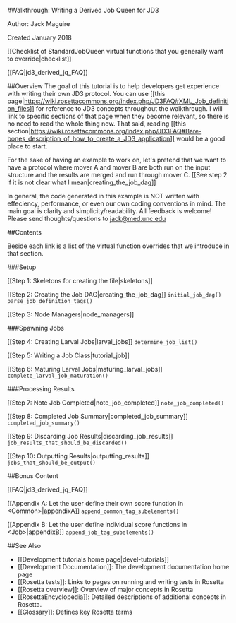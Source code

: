 #Walkthrough: Writing a Derived Job Queen for JD3

Author: Jack Maguire

Created January 2018

[[Checklist of StandardJobQueen virtual functions that you generally want to override|checklist]]

[[FAQ|jd3_derived_jq_FAQ]]

##Overview
The goal of this tutorial is to help developers get experience with writing their own JD3 protocol.
You can use [[this page|https://wiki.rosettacommons.org/index.php/JD3FAQ#XML_Job_definition_files]]
for reference to JD3 concepts throughout the walkthrough.
I will link to specific sections of that page when they become relevant,
so there is no need to read the whole thing now.
That said, reading [[this section|https://wiki.rosettacommons.org/index.php/JD3FAQ#Bare-bones_description_of_how_to_create_a_JD3_application]]
would be a good place to start.

For the sake of having an example to work on,
let's pretend that we want to have a protocol where mover A and
mover B are both run on the input structure and the results are merged and run through mover C.
[[See step 2 if it is not clear what I mean|creating_the_job_dag]]

In general, the code generated in this example is NOT written with effeciency, performance, or even our own coding conventions in mind.
The main goal is clarity and simplicity/readability.
All feedback is welcome! Please send thoughts/questions to jack@med.unc.edu

##Contents

Beside each link is a list of the virtual function overrides that we introduce in that section.

###Setup

[[Step 1: Skeletons for creating the file|skeletons]]

[[Step 2: Creating the Job DAG|creating_the_job_dag]]
`initial_job_dag()`
`parse_job_definition_tags()`

[[Step 3: Node Managers|node_managers]]

###Spawning Jobs

[[Step 4: Creating Larval Jobs|larval_jobs]]
`determine_job_list()`

[[Step 5: Writing a Job Class|tutorial_job]]

[[Step 6: Maturing Larval Jobs|maturing_larval_jobs]]
`complete_larval_job_maturation()`

###Processing Results

[[Step 7: Note Job Completed|note_job_completed]]
`note_job_completed()`

[[Step 8: Completed Job Summary|completed_job_summary]]
`completed_job_summary()`

[[Step 9: Discarding Job Results|discarding_job_results]]
`job_results_that_should_be_discarded()`

[[Step 10: Outputting Results|outputting_results]]
`jobs_that_should_be_output()`

##Bonus Content

[[FAQ|jd3_derived_jq_FAQ]]

[[Appendix A: Let the user define their own score function in &lt;Common>|appendixA]]
`append_common_tag_subelements()`

[[Appendix B: Let the user define individual score functions in &lt;Job>|appendixB]]
`append_job_tag_subelements()`

##See Also

* [[Development tutorials home page|devel-tutorials]]
* [[Development Documentation]]: The development documentation home page
* [[Rosetta tests]]: Links to pages on running and writing tests in Rosetta
* [[Rosetta overview]]: Overview of major concepts in Rosetta
* [[RosettaEncyclopedia]]: Detailed descriptions of additional concepts in Rosetta.
* [[Glossary]]: Defines key Rosetta terms